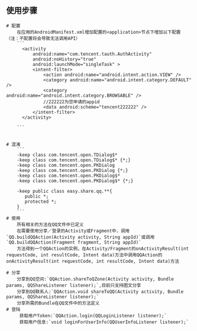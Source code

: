 
## 使用步骤
    # 配置
        在应用的AndroidManifest.xml增加配置的<application>节点下增加以下配置（注：不配置将会导致无法调用API）
        ```
          <activity
              android:name="com.tencent.tauth.AuthActivity"
              android:noHistory="true"
              android:launchMode="singleTask" >
              <intent-filter>
                  <action android:name="android.intent.action.VIEW" />
                  <category android:name="android.intent.category.DEFAULT" />
                  <category android:name="android.intent.category.BROWSABLE" />
                  //222222为您申请的appid
                  <data android:scheme="tencent222222" />
              </intent-filter>
          </activity>

        ```


    # 混淆
        ```
        -keep class com.tencent.open.TDialog$*
        -keep class com.tencent.open.TDialog$* {*;}
        -keep class com.tencent.open.PKDialog
        -keep class com.tencent.open.PKDialog {*;}
        -keep class com.tencent.open.PKDialog$*
        -keep class com.tencent.open.PKDialog$* {*;}

        -keep public class easy.share.qq.**{
           public *;
           protected *;
        }
        ```
    # 使用
        所有相关的方法在QQ文件中已定义
        在需要使用分享／登录的Activity或Fragment中，调用`QQ.buildQQAction(Activity activity, String appId)`或调用`QQ.buildQQAction(Fragment fragment, String appId)`
        方法得到一个QQAction的实例，在Activity/Fragment的onActivityResult(int requestCode, int resultCode, Intent data)方法中调用QQAction的onActivityResult(int requestCode, int resultCode, Intent data)方法

    # 分享
        分享到QQ空间:`QQAction.shareToQZone(Activity activity, Bundle params, QQShareListener listener);`,目前只支持图文分享
        分享到QQ联系人:`QQAction.void shareToQQ(Activity activity, Bundle params, QQShareListener listener);`
        分享所需的Bundle在QQ文件中的方法定义
    # 登陆
         获取用户Token:`QQAction.login(QQLoginListener listener);`
         获取用户信息:`void loginForUserInfo(QQUserInfoListener listener);`